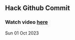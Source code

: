 
 ## Hack Github Commit 
 ### Watch video <a href="https://www.youtube.com">here</a> 
 Sun 01 Oct 2023 
